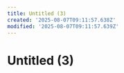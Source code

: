 ```yaml
---
title: Untitled (3)
created: '2025-08-07T09:11:57.638Z'
modified: '2025-08-07T09:11:57.639Z'
---
```


# Untitled (3)
